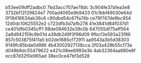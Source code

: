 b53ee09dff2adbc0
7bd3acc707ae78dc
3c904fe37a1ea3e8
3732bf12f29824e7
700ad4065e9b9433
01c1bbf49030e64d
0f18418634ab36c6
c90dbd54c67fa74b
ce79f747de9bc954
12d0dc10625552e2
c723dfb3d7afb278
41e3841d84f037d1
ce401dfb0345cff1
98de094632e39c0b
647055df75aff564
2a6d942159c9b01d
a38db249f3f96d09
9fbcf3e593a23f86
857c503875f411a5
b02de1685cf72911
aa9543a3b5d38303
9149fc85bda0d986
4b43002927138cca
2f03a428b55c173a
d048b6dc55479622
e421c08ee6993e3b
4ab32364aa680e8f
ecc87d32f0e965ad
38ec0ce47bf3d528
